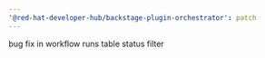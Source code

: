 ```yaml
---
'@red-hat-developer-hub/backstage-plugin-orchestrator': patch
---
```


bug fix in workflow runs table status filter
